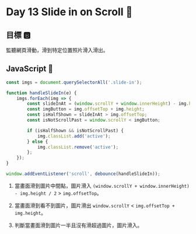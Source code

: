 # Day 13 Slide in on Scroll :atm:   

## 目標 :b:  

監聽網頁滑動，滑到特定位置照片滑入滑出。

## JavaScript :baby:  

```js
const imgs = document.querySelectorAll('.slide-in');

function handleSlideIn(e) {
    imgs.forEach(img => {
        const slideInAt = (window.scrollY + window.innerHeight) - img.height / 2;
        const imgButton = img.offsetTop + img.height;
        const isHalfShown = slideInAt > img.offsetTop;
        const isNotScrollPast = window.scrollY < imgButton;

        if (isHalfShown && isNotScrollPast) {
            img.classList.add('active');
        } else {
            img.classList.remove('active');
        };
    });
}

window.addEventListener('scroll', debounce(handleSlideIn));
```

1. 當畫面滑到圖片中間點，圖片滑入 `(window.scrollY + window.innerHeight) - img.height / 2` > `img.offsetTop`。

2. 當畫面滑到看不到圖片，圖片滑出 `window.scrollY` < `img.offsetTop + img.height`。

3. 判斷當畫面滑到圖片一半且沒有滑超過圖片，圖片滑入。


